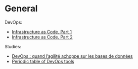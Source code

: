 # General

DevOps:
- [Infrastructure as Code, Part 1](https://crate.io/a/infrastructure-as-code-part-one/)
- [Infrastructure as Code, Part 2](https://crate.io/a/infrastructure-as-code-part-two-a-closer-look-at-terraform/)

Studies:
- [DevOps : quand l’agilité achoppe sur les bases de données](https://www.silicon.fr/devops-agilite-bases-donnees-240933.html)
- [Periodic table of DevOps tools](https://xebialabs.com/periodic-table-of-devops-tools/)
